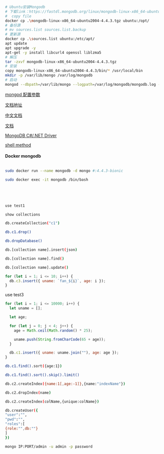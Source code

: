 ```BASH
# Ubuntu安装Mongodb
# 下载link：https://fastdl.mongodb.org/linux/mongodb-linux-x86_64-ubuntu2004-4.4.3.tgz
#  copy file
docker cp .\mongodb-linux-x86_64-ubuntu2004-4.4.3.tgz ubuntu:/opt/
# 备份源
# mv sources.list sources.list.backup
# 更新源
docker cp .\sources.list ubuntu:/etc/apt/
apt update
apt upgrade -y
apt-get -y install libcurl4 openssl liblzma5
# 解压
tar -zxvf mongodb-linux-x86_64-ubuntu2004-4.4.3.tgz
# 安装
copy mongodb-linux-x86_64-ubuntu2004-4.4.3/bin/* /usr/local/bin
mkdir -p /var/lib/mongo /var/log/mongodb
# 启动
mongod --dbpath=/var/lib/mongo --logpath=/var/log/mongodb/mongodb.log --logappend --port=27017 --directoryperdb --fork

```

[mongod 配置参数](https://docs.mongodb.com/manual/reference/program/mongod/)

[文档地址](https://docs.mongodb.com/manual/installation/)

[中文文档](https://mongodb.net.cn/)

[文档](https://docs.mongoing.com/)

[MongoDB C#/.NET Driver](https://docs.mongodb.com/drivers/csharp)

[shell method](https://docs.mongodb.com/manual/reference/method/)



#### Docker mongodb

```bash

sudo docker run --name mongodb -d mongo #:4.4.3-bionic

sudo docker exec -it mongodb /bin/bash
```

```sh




use test1

show collections

db.createCollection("c1")

db.c1.drop()

db.dropDatabase()

db.[collection name].insert(json)

db.[collection name].find()

db.[collection name].update()
```

```javascript
for (let i = 1; i <= 10; i++) {
  db.c3.insert({ uname: `fan_${i}`, age: i });
}
```

use test3

```javascript
for (let i = 1; i <= 10000; i++) {
  let uname = [];

  let age;

  for (let j = 0; j < 4; j++) {
    age = Math.ceil(Math.random() * 25);

    uname.push(String.fromCharCode(65 + age));
  }

  db.c1.insert({ uname: uname.join(""), age: age });
}
```

```sh
db.c1.find().sort({age:1})

db.c1.find().sort().skip().limit()

db.c2.createIndex({name:1[,age:-1]},{name:"indexName"})

db.c2.dropIndex(name)

db.c2.createIndex(colName,{unique:colName})

db.createUser({
"user":"",
"pwd":"",
"roles":[
{role:"",db:""}
]
})

mongo IP:PORT/admin -u admin -p password
```
